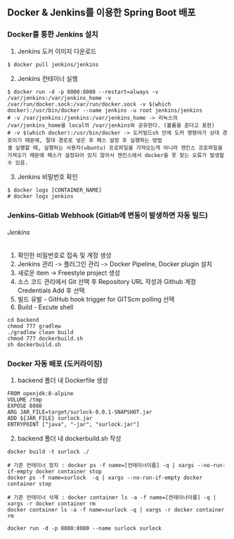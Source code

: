 ## Docker & Jenkins를 이용한 Spring Boot 배포  

### Docker를 통한 Jenkins 설치  
1. Jenkins 도커 이미지 다운로드
```
$ docker pull jenkins/jenkins
```  
2. Jenkins 컨테이너 실행
```
$ docker run -d -p 8000:8080 --restart=always -v /var/jenkins:/var/jenkins_home -v /var/run/docker.sock:/var/run/docker.sock -v $(which docker):/usr/bin/docker --name jenkins -u root jenkins/jenkins
# -v /var/jenkins:/jenkins:/var/jenkins_home -> 리눅스의 /var/jenkins_home을 local의 /var/jenkins와 공유한다. (볼륨을 준다고 표현) 
# -v $(which docker):/usr/bin/docker -> 도커빌드sh 안에 도커 명령어가 상대 경로이기 때문에, 절대 경로로 넣은 후 패스 설정 후 실행하는 방법
셸 실행할 때, 실행하는 사용자(ubuntu) 프로파일을 가져오는게 아니라 젠킨스 프로파일을 가져오기 때문에 패스가 설정되어 있지 않아서 젠킨스에서 docker을 못 찾는 오류가 발생할 수 있음.
```
3. Jenkins 비밀번호 확인
```
$ docker logs [CONTAINER_NAME]
# docker logs jenkins
```  

### Jenkins-Gitlab Webhook  (Gitlab에 변동이 발생하면 자동 빌드)
###### Jenkins   
1. 확인한 비밀번호로 접속 및 계정 생성  
2. Jenkins 관리 -> 플러그인 관리 -> Docker Pipeline, Docker plugin 설치  
3. 새로운 item -> Freestyle project 생성  
4. 소스 코드 관리에서 Git 선택 후 Repository URL 작성과 Github 계정 Credentials Add 후 선택  
5. 빌드 유발 - GitHub hook trigger for GITScm polling 선택  
6. Build - Excute shell  
```
cd backend
chmod 777 gradlew
./gradlew clean build
chmod 777 dockerbuild.sh
sh dockerbuild.sh
```  

### Docker 자동 배포 (도커라이징)
1. backend 폴더 내 Dockerfile 생성
```
FROM openjdk:8-alpine
VOLUME /tmp
EXPOSE 8080
ARG JAR_FILE=target/surlock-0.0.1-SNAPSHOT.jar
ADD ${JAR_FILE} surlock.jar
ENTRYPOINT ["java", "-jar", "surlock.jar"]
```  
2. backend 폴더 내 dockerbuild.sh 작성
```
docker build -t surlock ./  

# 기존 컨테이너 정지 : docker ps -f name=[컨테이너이름] -q | xargs --no-run-if-empty docker container stop  
docker ps -f name=surlock  -q | xargs --no-run-if-empty docker container stop  

# 기존 컨테이너 삭제 : docker container ls -a -f name=[컨테이너이름] -q | xargs -r docker container rm  
docker container ls -a -f name=surlock -q | xargs -r docker container rm  

docker run -d -p 8080:8080 --name surlock surlock
```  
